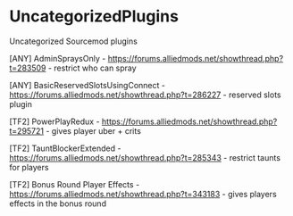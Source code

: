 # UncategorizedPlugins
Uncategorized Sourcemod plugins

[ANY] AdminSpraysOnly - https://forums.alliedmods.net/showthread.php?t=283509 - restrict who can spray

[ANY] BasicReservedSlotsUsingConnect - https://forums.alliedmods.net/showthread.php?t=286227 - reserved slots plugin

[TF2] PowerPlayRedux - https://forums.alliedmods.net/showthread.php?t=295721 - gives player uber + crits

[TF2] TauntBlockerExtended - https://forums.alliedmods.net/showthread.php?t=285343 - restrict taunts for players

[TF2] Bonus Round Player Effects - https://forums.alliedmods.net/showthread.php?t=343183 - gives players effects in the bonus round
